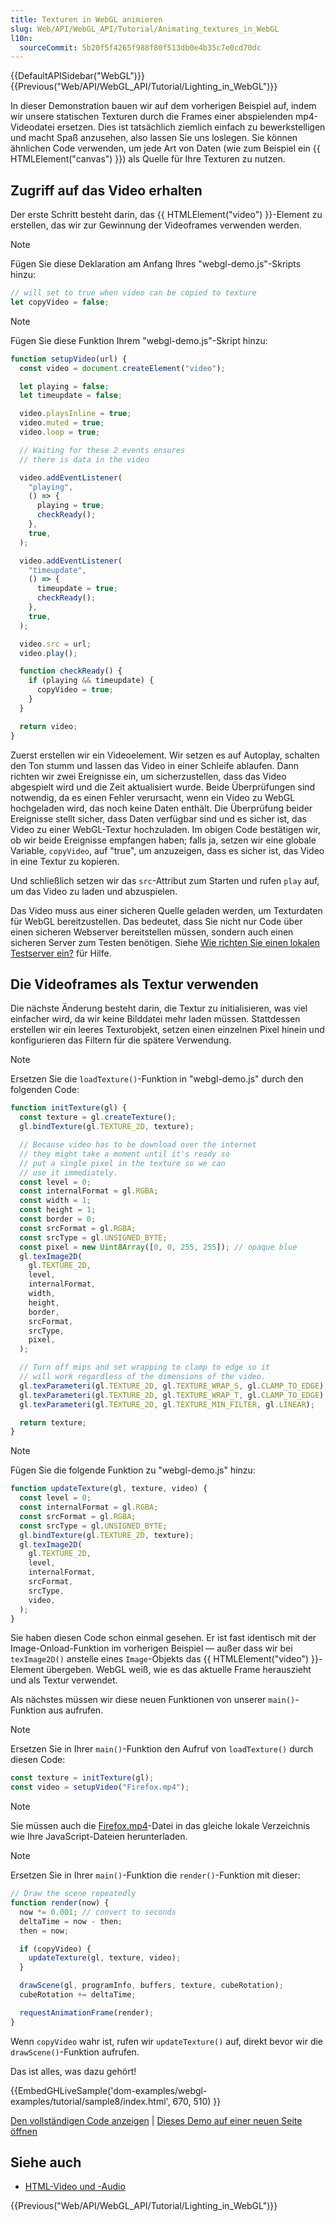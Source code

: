 ```yaml
---
title: Texturen in WebGL animieren
slug: Web/API/WebGL_API/Tutorial/Animating_textures_in_WebGL
l10n:
  sourceCommit: 5b20f5f4265f988f80f513db0e4b35c7e0cd70dc
---
```


{{DefaultAPISidebar("WebGL")}} {{Previous("Web/API/WebGL_API/Tutorial/Lighting_in_WebGL")}}

In dieser Demonstration bauen wir auf dem vorherigen Beispiel auf, indem wir unsere statischen Texturen durch die Frames einer abspielenden mp4-Videodatei ersetzen. Dies ist tatsächlich ziemlich einfach zu bewerkstelligen und macht Spaß anzusehen, also lassen Sie uns loslegen. Sie können ähnlichen Code verwenden, um jede Art von Daten (wie zum Beispiel ein {{ HTMLElement("canvas") }}) als Quelle für Ihre Texturen zu nutzen.

## Zugriff auf das Video erhalten

Der erste Schritt besteht darin, das {{ HTMLElement("video") }}-Element zu erstellen, das wir zur Gewinnung der Videoframes verwenden werden.

> [!NOTE]
> Fügen Sie diese Deklaration am Anfang Ihres "webgl-demo.js"-Skripts hinzu:

```js
// will set to true when video can be copied to texture
let copyVideo = false;
```

> [!NOTE]
> Fügen Sie diese Funktion Ihrem "webgl-demo.js"-Skript hinzu:

```js
function setupVideo(url) {
  const video = document.createElement("video");

  let playing = false;
  let timeupdate = false;

  video.playsInline = true;
  video.muted = true;
  video.loop = true;

  // Waiting for these 2 events ensures
  // there is data in the video

  video.addEventListener(
    "playing",
    () => {
      playing = true;
      checkReady();
    },
    true,
  );

  video.addEventListener(
    "timeupdate",
    () => {
      timeupdate = true;
      checkReady();
    },
    true,
  );

  video.src = url;
  video.play();

  function checkReady() {
    if (playing && timeupdate) {
      copyVideo = true;
    }
  }

  return video;
}
```

Zuerst erstellen wir ein Videoelement. Wir setzen es auf Autoplay, schalten den Ton stumm und lassen das Video in einer Schleife ablaufen. Dann richten wir zwei Ereignisse ein, um sicherzustellen, dass das Video abgespielt wird und die Zeit aktualisiert wurde. Beide Überprüfungen sind notwendig, da es einen Fehler verursacht, wenn ein Video zu WebGL hochgeladen wird, das noch keine Daten enthält. Die Überprüfung beider Ereignisse stellt sicher, dass Daten verfügbar sind und es sicher ist, das Video zu einer WebGL-Textur hochzuladen. Im obigen Code bestätigen wir, ob wir beide Ereignisse empfangen haben; falls ja, setzen wir eine globale Variable, `copyVideo`, auf "true", um anzuzeigen, dass es sicher ist, das Video in eine Textur zu kopieren.

Und schließlich setzen wir das `src`-Attribut zum Starten und rufen `play` auf, um das Video zu laden und abzuspielen.

Das Video muss aus einer sicheren Quelle geladen werden, um Texturdaten für WebGL bereitzustellen. Das bedeutet, dass Sie nicht nur Code über einen sicheren Webserver bereitstellen müssen, sondern auch einen sicheren Server zum Testen benötigen. Siehe [Wie richten Sie einen lokalen Testserver ein?](/de/docs/Learn_web_development/Howto/Tools_and_setup/set_up_a_local_testing_server) für Hilfe.

## Die Videoframes als Textur verwenden

Die nächste Änderung besteht darin, die Textur zu initialisieren, was viel einfacher wird, da wir keine Bilddatei mehr laden müssen. Stattdessen erstellen wir ein leeres Texturobjekt, setzen einen einzelnen Pixel hinein und konfigurieren das Filtern für die spätere Verwendung.

> [!NOTE]
> Ersetzen Sie die `loadTexture()`-Funktion in "webgl-demo.js" durch den folgenden Code:

```js
function initTexture(gl) {
  const texture = gl.createTexture();
  gl.bindTexture(gl.TEXTURE_2D, texture);

  // Because video has to be download over the internet
  // they might take a moment until it's ready so
  // put a single pixel in the texture so we can
  // use it immediately.
  const level = 0;
  const internalFormat = gl.RGBA;
  const width = 1;
  const height = 1;
  const border = 0;
  const srcFormat = gl.RGBA;
  const srcType = gl.UNSIGNED_BYTE;
  const pixel = new Uint8Array([0, 0, 255, 255]); // opaque blue
  gl.texImage2D(
    gl.TEXTURE_2D,
    level,
    internalFormat,
    width,
    height,
    border,
    srcFormat,
    srcType,
    pixel,
  );

  // Turn off mips and set wrapping to clamp to edge so it
  // will work regardless of the dimensions of the video.
  gl.texParameteri(gl.TEXTURE_2D, gl.TEXTURE_WRAP_S, gl.CLAMP_TO_EDGE);
  gl.texParameteri(gl.TEXTURE_2D, gl.TEXTURE_WRAP_T, gl.CLAMP_TO_EDGE);
  gl.texParameteri(gl.TEXTURE_2D, gl.TEXTURE_MIN_FILTER, gl.LINEAR);

  return texture;
}
```

> [!NOTE]
> Fügen Sie die folgende Funktion zu "webgl-demo.js" hinzu:

```js
function updateTexture(gl, texture, video) {
  const level = 0;
  const internalFormat = gl.RGBA;
  const srcFormat = gl.RGBA;
  const srcType = gl.UNSIGNED_BYTE;
  gl.bindTexture(gl.TEXTURE_2D, texture);
  gl.texImage2D(
    gl.TEXTURE_2D,
    level,
    internalFormat,
    srcFormat,
    srcType,
    video,
  );
}
```

Sie haben diesen Code schon einmal gesehen. Er ist fast identisch mit der Image-Onload-Funktion im vorherigen Beispiel — außer dass wir bei `texImage2D()` anstelle eines `Image`-Objekts das {{ HTMLElement("video") }}-Element übergeben. WebGL weiß, wie es das aktuelle Frame herauszieht und als Textur verwendet.

Als nächstes müssen wir diese neuen Funktionen von unserer `main()`-Funktion aus aufrufen.

> [!NOTE]
> Ersetzen Sie in Ihrer `main()`-Funktion den Aufruf von `loadTexture()` durch diesen Code:

```js
const texture = initTexture(gl);
const video = setupVideo("Firefox.mp4");
```

> [!NOTE]
> Sie müssen auch die [Firefox.mp4](https://github.com/mdn/dom-examples/blob/main/webgl-examples/tutorial/sample8/Firefox.mp4)-Datei in das gleiche lokale Verzeichnis wie Ihre JavaScript-Dateien herunterladen.

> [!NOTE]
> Ersetzen Sie in Ihrer `main()`-Funktion die `render()`-Funktion mit dieser:

```js
// Draw the scene repeatedly
function render(now) {
  now *= 0.001; // convert to seconds
  deltaTime = now - then;
  then = now;

  if (copyVideo) {
    updateTexture(gl, texture, video);
  }

  drawScene(gl, programInfo, buffers, texture, cubeRotation);
  cubeRotation += deltaTime;

  requestAnimationFrame(render);
}
```

Wenn `copyVideo` wahr ist, rufen wir `updateTexture()` auf, direkt bevor wir die `drawScene()`-Funktion aufrufen.

Das ist alles, was dazu gehört!

{{EmbedGHLiveSample('dom-examples/webgl-examples/tutorial/sample8/index.html', 670, 510) }}

[Den vollständigen Code anzeigen](https://github.com/mdn/dom-examples/tree/main/webgl-examples/tutorial/sample8) | [Dieses Demo auf einer neuen Seite öffnen](https://mdn.github.io/dom-examples/webgl-examples/tutorial/sample8/)

## Siehe auch

- [HTML-Video und -Audio](/de/docs/Learn_web_development/Core/Structuring_content/HTML_video_and_audio)

{{Previous("Web/API/WebGL_API/Tutorial/Lighting_in_WebGL")}}
